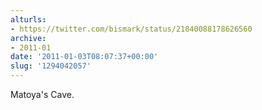 ```yaml
---
alturls:
- https://twitter.com/bismark/status/21840088178626560
archive:
- 2011-01
date: '2011-01-03T08:07:37+00:00'
slug: '1294042057'
---
```


Matoya's Cave.

